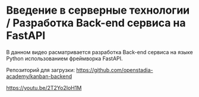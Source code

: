 # Введение в серверные технологии / Разработка Back-end сервиса на FastAPI

В данном видео расматривается разработка Back-end сервиса на языке Python использованием фреймворка FastAPI.

Репозиторий для загрузки: https://github.com/openstadia-academy/kanban-backend

https://youtu.be/2T2Yo2IoH1M
